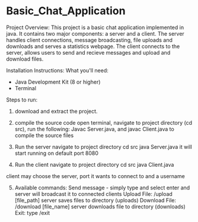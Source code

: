 # Basic_Chat_Application

Project Overview: 
This project is a basic chat application implemented in java. It contains two major components: a server and a client. The server handles client connections, message broadcasting, file uploads and downloads and serves a statistics webpage. 
The client connects to the server, allows users to send and recieve messages and upload and download files. 

Installation Instructions: 
What you'll need:
- Java Development Kit (8 or higher)
- Terminal 

Steps to run: 
1. download and extract the project.
2. compile the source code 
open terminal, navigate to project directory (cd src), run the following: Javac Server.java,  and javac Client.java to compile the source files

3. Run the server 
navigate to project directory
cd src 
java Server.java 
it will start running on default port 8080 

4. Run the client 
navigate to project directory
cd src 
java Client.java 

client may choose the server, port it wants to connect to and a username 

5. Available commands: 
Send message - simply type and select enter and server will broadcast it to connected clients 
Upload File: /upload [file_path] server saves files to directory (uploads)
Download File: /download [file_name] server downloads file to directory (downloads)
Exit: type /exit 

